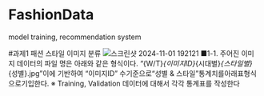 # FashionData
model training, recommendation system

#과제1
패션 스타일 이미지 분류
![스크린샷 2024-11-01 192121](https://github.com/user-attachments/assets/b4b8cee4-7c57-413c-8340-717d3829c8af)
■1-1. 주어진 이미지 데이터의 파일 명은 아래와 같은 형식이다. 
“{W/T}_{이미지ID}_{시대별}_{스타일별}_{성별}.jpg”이에 기반하여 “이미지ID”
수기준으로“성별 & 스타일”통계치를아래표형식으로기입한다.
 ※ Training, Validation 데이터에 대해서 각각 통계표를 작성한다


<script src="https://gist.github.com/ihoneymon/652be052a0727ad59601.js"></script>
